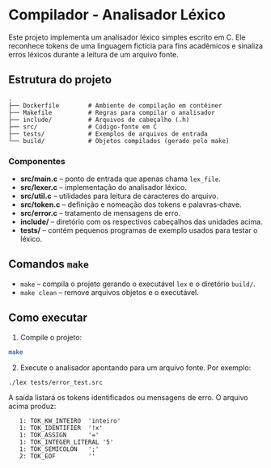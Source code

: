 # Compilador - Analisador Léxico

Este projeto implementa um analisador léxico simples escrito em C. Ele reconhece tokens de uma linguagem fictícia para fins acadêmicos e sinaliza erros léxicos durante a leitura de um arquivo fonte.

## Estrutura do projeto

```
.
├── Dockerfile        # Ambiente de compilação em contêiner
├── Makefile          # Regras para compilar o analisador
├── include/          # Arquivos de cabeçalho (.h)
├── src/              # Código‑fonte em C
├── tests/            # Exemplos de arquivos de entrada
└── build/            # Objetos compilados (gerado pelo make)
```

### Componentes

- **src/main.c** – ponto de entrada que apenas chama `lex_file`.
- **src/lexer.c** – implementação do analisador léxico.
- **src/util.c** – utilidades para leitura de caracteres do arquivo.
- **src/token.c** – definição e nomeação dos tokens e palavras‑chave.
- **src/error.c** – tratamento de mensagens de erro.
- **include/** – diretório com os respectivos cabeçalhos das unidades acima.
- **tests/** – contém pequenos programas de exemplo usados para testar o léxico.

## Comandos `make`

- `make` – compila o projeto gerando o executável `lex` e o diretório `build/`.
- `make clean` – remove arquivos objetos e o executável.

## Como executar

1. Compile o projeto:

```bash
make
```

2. Execute o analisador apontando para um arquivo fonte. Por exemplo:

```bash
./lex tests/error_test.src
```

A saída listará os tokens identificados ou mensagens de erro. O arquivo acima produz:

```
   1: TOK_KW_INTEIRO  'inteiro'
   1: TOK_IDENTIFIER  '!x'
   1: TOK_ASSIGN      '='
   1: TOK_INTEGER_LITERAL '5'
   1: TOK_SEMICOLON   ';'
   2: TOK_EOF         ''
```

